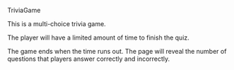 TriviaGame

This is a multi-choice trivia game.

The player will have a limited amount of time to finish the quiz.

The game ends when the time runs out. The page will reveal the number of questions that players answer correctly and incorrectly.
